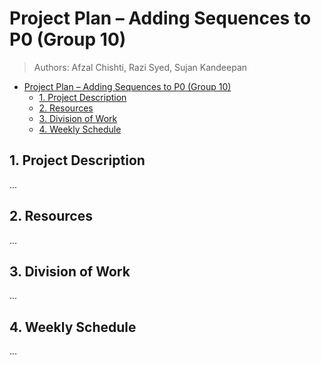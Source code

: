 # Project Plan &ndash; Adding Sequences to P0 (Group 10)

> Authors: Afzal Chishti, Razi Syed, Sujan Kandeepan

- [Project Plan &ndash; Adding Sequences to P0 (Group 10)](#project-plan--adding-sequences-to-p0-group-10)
  - [1. Project Description](#1-project-description)
  - [2. Resources](#2-resources)
  - [3. Division of Work](#3-division-of-work)
  - [4. Weekly Schedule](#4-weekly-schedule)

## 1. Project Description

...

## 2. Resources

...

## 3. Division of Work

...

## 4. Weekly Schedule

...
